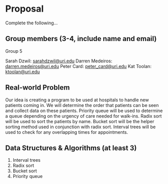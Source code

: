 # Proposal

Complete the following...

## Group members (3-4, include name and email)

Group 5

Sarah Dzwil: sarahdzwil@uri.edu
Darren Medeiros: darren.medeiros@uri.edu
Peter Card: peter_card@uri.edu
Kat Toolan: ktoolan@uri.edu


## Real-world Problem

Our idea is creating a program to be used at hospitals to handle new patients coming in.
We will determine the order that patients can be seen and collect data on these patients.
Priority queue will be used to determine a queue depending on the urgency of care needed for walk-ins.
Radix sort will be used to sort the patients by name.
Bucket sort will be the helper sorting method used in conjunction with radix sort.
Interval trees will be used to check for any overlapping times for appointments.

## Data Structures & Algorithms (at least 3)

1. Interval trees
2. Radix sort
3. Bucket sort
4. Priority queue

